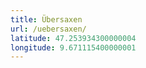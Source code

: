 ```yaml
---
title: Übersaxen
url: /uebersaxen/
latitude: 47.253934300000004
longitude: 9.671115400000001
---
```

